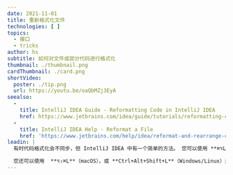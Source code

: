 ```yaml
---
date: 2021-11-01
title: 重新格式化文件
technologies: [ ]
topics:
  - 接口
  - tricks
author: hs
subtitle: 如何对文件或部分代码进行格式化
thumbnail: ./thumbnail.png
cardThumbnail: ./card.png
shortVideo:
  poster: ./tip.png
  url: https://youtu.be/oaQbMZj3EyA
seealso:
  - 
    title: IntelliJ IDEA Guide - Reformatting Code in IntelliJ IDEA
    href: https://www.jetbrains.com/idea/guide/tutorials/reformatting-code/
  - 
    title: IntelliJ IDEA Help - Reformat a File
    href: 'https://www.jetbrains.com/help/idea/reformat-and-rearrange-code.html#reformat_file'
leadin: |
  有时代码格式化会不同步，但 IntelliJ IDEA 中有一个简单的方法。 您可以使用 **⌘⌥L**（macOS），或 **Ctrl+Alt+L**（Windows/Linux）根据您的设置对选择的代码进行重新格式化。

  您还可以使用  **⌥⇧⌘L**（macOS），或 **Ctrl+Alt+Shift+L**（Windows/Linux）来打开“重新格式化文件”对话框。
---
```


